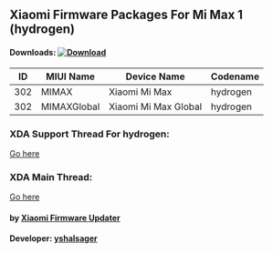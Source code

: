 ## Xiaomi Firmware Packages For Mi Max 1 (hydrogen)

#### Downloads: [![Download](https://img.shields.io/badge/Downloads-Here-orange.svg)](https://xiaomifirmwareupdater.github.io/#stable)

| ID | MIUI Name | Device Name | Codename |
| --- | --- | --- | --- |
| 302 | MIMAX | Xiaomi Mi Max | hydrogen |
| 302 | MIMAXGlobal | Xiaomi Mi Max Global | hydrogen |

### XDA Support Thread For hydrogen:
[Go here](https://forum.xda-developers.com/mi-max/development/firmware-xiaomi-mi-max-t3741655)

### XDA Main Thread:
[Go here](https://forum.xda-developers.com/android/software-hacking/devices-xiaomi-firmware-updater-t3741446)

#### by [Xiaomi Firmware Updater](https://github.com/XiaomiFirmwareUpdater)
#### Developer: [yshalsager](https://github.com/yshalsager)
